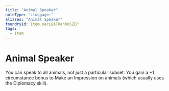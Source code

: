 ```yaml
---
title: "Animal Speaker"
noteType: ":luggage:"
aliases: "Animal Speaker"
foundryId: Item.9arLQATRanhHSZEP
tags:
  - Item
---
```


# Animal Speaker

You can speak to all animals, not just a particular subset. You gain a +1 circumstance bonus to Make an Impression on animals (which usually uses the Diplomacy skill).
